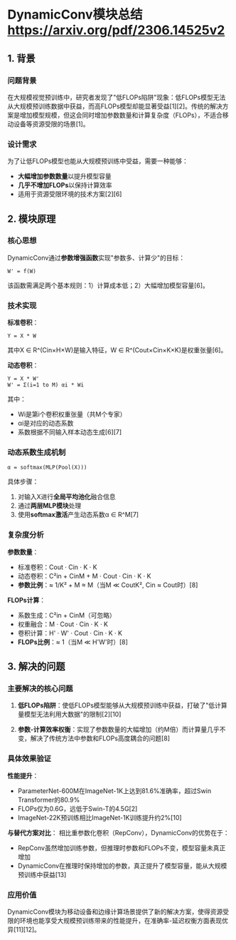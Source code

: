 # DynamicConv模块总结 https://arxiv.org/pdf/2306.14525v2

## 1. 背景

### 问题背景
在大规模视觉预训练中，研究者发现了"低FLOPs陷阱"现象：低FLOPs模型无法从大规模预训练数据中获益，而高FLOPs模型却能显著受益[1][2]。传统的解决方案是增加模型规模，但这会同时增加参数数量和计算复杂度（FLOPs），不适合移动设备等资源受限的场景[1]。

### 设计需求
为了让低FLOPs模型也能从大规模预训练中受益，需要一种能够：
- **大幅增加参数数量**以提升模型容量
- **几乎不增加FLOPs**以保持计算效率
- 适用于资源受限环境的技术方案[2][6]

## 2. 模块原理

### 核心思想
DynamicConv通过**参数增强函数**实现"参数多、计算少"的目标：
```
W' = f(W)
```
该函数需满足两个基本规则：1）计算成本低；2）大幅增加模型容量[6]。

### 技术实现

**标准卷积**：
```
Y = X * W
```
其中X ∈ R^(Cin×H×W)是输入特征，W ∈ R^(Cout×Cin×K×K)是权重张量[6]。

**动态卷积**：
```
Y = X * W'
W' = Σ(i=1 to M) αi * Wi
```
其中：
- Wi是第i个卷积权重张量（共M个专家）
- αi是对应的动态系数
- 系数根据不同输入样本动态生成[6][7]

### 动态系数生成机制
```
α = softmax(MLP(Pool(X)))
```
具体步骤：
1. 对输入X进行**全局平均池化**融合信息
2. 通过**两层MLP模块**处理
3. 使用**softmax激活**产生动态系数α ∈ R^M[7]

### 复杂度分析

**参数数量**：
- 标准卷积：Cout · Cin · K · K
- 动态卷积：C²in + CinM + M · Cout · Cin · K · K
- **参数比例**：≈ 1/K² + M ≈ M（当M ≪ CoutK², Cin ≈ Cout时）[8]

**FLOPs计算**：
- 系数生成：C²in + CinM（可忽略）
- 权重融合：M · Cout · Cin · K · K
- 卷积计算：H' · W' · Cout · Cin · K · K
- **FLOPs比例**：≈ 1（当M ≪ H'W'时）[8]

## 3. 解决的问题

### 主要解决的核心问题

1. **低FLOPs陷阱**：使低FLOPs模型能够从大规模预训练中获益，打破了"低计算量模型无法利用大数据"的限制[2][10]

2. **参数-计算效率权衡**：实现了参数数量的大幅增加（约M倍）而计算量几乎不变，解决了传统方法中参数和FLOPs高度耦合的问题[8]

### 具体效果验证

**性能提升**：
- ParameterNet-600M在ImageNet-1K上达到81.6%准确率，超过Swin Transformer的80.9%
- FLOPs仅为0.6G，远低于Swin-T的4.5G[2]
- ImageNet-22K预训练相比ImageNet-1K训练提升约2%[10]

**与替代方案对比**：
相比重参数化卷积（RepConv），DynamicConv的优势在于：
- RepConv虽然增加训练参数，但推理时参数和FLOPs不变，模型容量未真正增加
- DynamicConv在推理时保持增加的参数，真正提升了模型容量，能从大规模预训练中获益[13]

### 应用价值
DynamicConv模块为移动设备和边缘计算场景提供了新的解决方案，使得资源受限的环境也能享受大规模预训练带来的性能提升，在准确率-延迟权衡方面表现优异[11][12]。